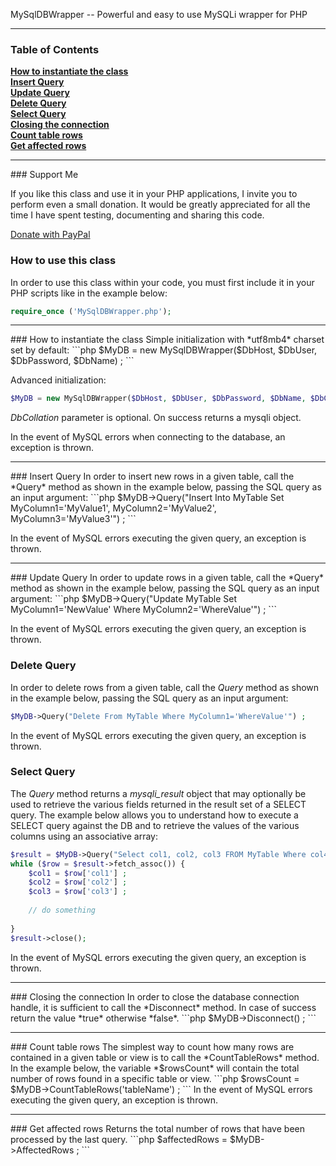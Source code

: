 MySqlDBWrapper -- Powerful and easy to use MySQLi wrapper for PHP
<hr>

### Table of Contents

**[How to instantiate the class](#how-to-instantiate-the-class)**  
**[Insert Query](#insert-query)**  
**[Update Query](#update-query)**  
**[Delete Query](#delete-query)**  
**[Select Query](#select-query)**  
**[Closing the connection](#closing-the-connection)**  
**[Count table rows](#count-table-rows)**  
**[Get affected rows](#get-affected-rows)**  

<hr>
### Support Me

If you like this class and use it in your PHP applications, I invite you to perform even a small donation. It would be greatly appreciated for all the time I have spent testing, documenting and sharing this code.

[Donate with PayPal](https://www.paypal.com/donate/?hosted_button_id=HRJK39W2JKQZQ)

### How to use this class
In order to use this class within your code, you must first include it in your PHP scripts like in the example below:

```php
require_once ('MySqlDBWrapper.php');
```
<hr>
### How to instantiate the class
Simple initialization with *utf8mb4* charset set by default:
```php
$MyDB = new MySqlDBWrapper($DbHost, $DbUser, $DbPassword, $DbName) ;
```

Advanced initialization:
```php
$MyDB = new MySqlDBWrapper($DbHost, $DbUser, $DbPassword, $DbName, $DbCollation) ;
```
*DbCollation* parameter is optional. On success returns a mysqli object.

In the event of MySQL errors when connecting to the database, an exception is thrown.

<hr>
### Insert Query
In order to insert new rows in a given table, call the *Query* method as shown in the example below, passing the SQL query as an input argument:
```php
$MyDB->Query("Insert Into MyTable Set MyColumn1='MyValue1', MyColumn2='MyValue2', MyColumn3='MyValue3'") ;
```

In the event of MySQL errors executing the given query, an exception is thrown.

<hr>
### Update Query
In order to update rows in a given table, call the *Query* method as shown in the example below, passing the SQL query as an input argument:
```php
$MyDB->Query("Update MyTable Set MyColumn1='NewValue' Where MyColumn2='WhereValue'") ;
```

In the event of MySQL errors executing the given query, an exception is thrown.

### Delete Query
In order to delete rows from a given table, call the *Query* method as shown in the example below, passing the SQL query as an input argument:
```php
$MyDB->Query("Delete From MyTable Where MyColumn1='WhereValue'") ;
```

In the event of MySQL errors executing the given query, an exception is thrown.

### Select Query
The *Query* method returns a *mysqli_result* object that may optionally be used to retrieve the various fields returned in the result set of a SELECT query. The example below allows you to understand how to execute a SELECT query against the DB and to retrieve the values of the various columns using an associative array:
```php
$result = $MyDB->Query("Select col1, col2, col3 FROM MyTable Where col4!=0") ;
while ($row = $result->fetch_assoc()) {
    $col1 = $row['col1'] ;
    $col2 = $row['col2'] ;
    $col3 = $row['col3'] ;
    
    // do something
    
}
$result->close();
```

In the event of MySQL errors executing the given query, an exception is thrown.

<hr>
### Closing the connection
In order to close the database connection handle, it is sufficient to call the *Disconnect* method. In case of success return the value *true* otherwise *false*.
```php
$MyDB->Disconnect() ;
```
<hr>
### Count table rows
The simplest way to count how many rows are contained in a given table or view is to call the *CountTableRows* method. In the example below, the variable *$rowsCount* will contain the total number of rows found in a specific table or view.
```php
$rowsCount = $MyDB->CountTableRows('tableName') ;
```
In the event of MySQL errors executing the given query, an exception is thrown.

<hr>
### Get affected rows
Returns the total number of rows that have been processed by the last query.
```php
$affectedRows = $MyDB->AffectedRows ;
```
